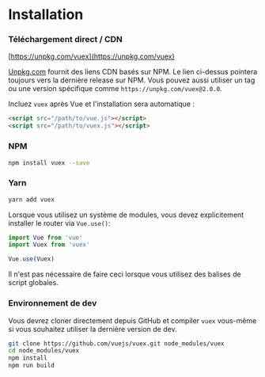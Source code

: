 # Installation

### Téléchargement direct / CDN

[https://unpkg.com/vuex](https://unpkg.com/vuex)

<!--email_off-->
[Unpkg.com](https://unpkg.com) fournit des liens CDN basés sur NPM. Le lien ci-dessus pointera toujours vers la dernière release sur NPM. Vous pouvez aussi utiliser un tag ou une version spécifique comme `https://unpkg.com/vuex@2.0.0`.
<!--/email_off-->

Incluez `vuex` après Vue et l'installation sera automatique :

``` html
<script src="/path/to/vue.js"></script>
<script src="/path/to/vuex.js"></script>
```

### NPM

``` bash
npm install vuex --save
```

### Yarn

``` bash
yarn add vuex
```

Lorsque vous utilisez un système de modules, vous devez explicitement installer le router via `Vue.use()`:

``` js
import Vue from 'vue'
import Vuex from 'vuex'

Vue.use(Vuex)
```

Il n'est pas nécessaire de faire ceci lorsque vous utilisez des balises de script globales.

### Environnement de dev

Vous devrez cloner directement depuis GitHub et compiler `vuex` vous-même si
vous souhaitez utiliser la dernière version de dev.

``` bash
git clone https://github.com/vuejs/vuex.git node_modules/vuex
cd node_modules/vuex
npm install
npm run build
```
